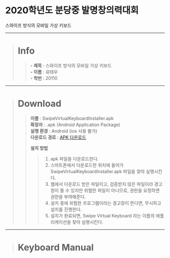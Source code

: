 # 2020학년도 분당중 발명창의력대회

스와이프 방식의 모바일 가상 키보드

---

> # Info   
> > **- 제목** : 스와이프 방식의 모바일 가상 키보드   
> > **- 이름** : 유태우   
> > **- 학번** : 20110   

---


> # Download
> > **이름** : SwipeVirtualKeyboardInstaller.apk   
> > **확장자** : .apk (Android Application Package)   
> > **실행 환경** : Android (ios 사용 불가)   
> > **다운로드 경로** : <a href="https://docs.google.com/uc?export=download&id=15rVb8CEEkq_7d8MjAv7yjYX537g_i_ur"> APK 다운로드</a>   
> >   
> > **설치 방법**
> > > 1. apk 파일을 다운로드한다.   
> > > 2. 스마트폰에서 다운로드한 위치에 들어가 SwipeVirtualKeyboardInstaller.apk 파일을 찾아 실행시킨다.   
> > > 3. 웹에서 다운로드 받은 파일이고, 검증받지 않은 파일이라 경고창이 뜰 수 있지만 위험한 파일이 아니므로, 권한을 요청하면 권한을 부여해준다.   
> > > 4. 설치 중에 위험한 프로그램이라는 경고창이 뜬다면, 무시하고 설치를 진행한다.   
> > > 5. 설치가 완료되면, Swipe Virtual Keyboard 라는 이름의 애플리케이션을 찾아 실행시킨다.   
 
---

> # Keyboard Manual
